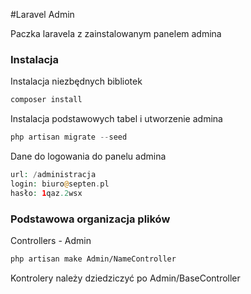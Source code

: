 #Laravel Admin

Paczka laravela z zainstalowanym panelem admina

### Instalacja 


Instalacja niezbędnych bibliotek

```bash
composer install
```

Instalacja podstawowych tabel i utworzenie admina
```php
php artisan migrate --seed
```

Dane do logowania do panelu admina

```php
url: /administracja
login: biuro@septen.pl
hasło: 1qaz.2wsx
```

### Podstawowa organizacja plików

Controllers - Admin
```bash
php artisan make Admin/NameController
```

Kontrolery należy dziedziczyć po Admin/BaseController